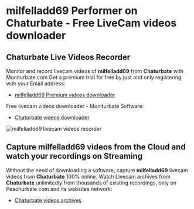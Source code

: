 # milfelladd69 Performer on Chaturbate - Free LiveCam videos downloader

## Chaturbate Live Videos Recorder

Monitor and record livecam videos of **milfelladd69** from **Chaturbate** with Moniturbate.com
Get a premium trial for free by just and only registering with your Email address:
* [milfelladd69 Premium videos downloader](https://moniturbate.com/request-demo-licence-key.html)

Free livecam videos downloader - Moniturbate Software:
* [Chaturbate videos downloader](https://moniturbate.com/moniturbate-download-software.html)

![milfelladd69 livecam videos recorder](https://peachurnet.com/templates/moniturbate-software.png)


## Capture milfelladd69 videos from the Cloud and watch your recordings on Streaming

Without the need of downloading a software, capture **milfelladd69** livecam videos from **Chaturbate** 100% online.
Watch Livecam archives from **Chaturbate** unlimitedly from thousands of existing recordings, only on Peachurbate.com and its websites network:
* [Chaturbate videos archives](https://peachurnet.com/)